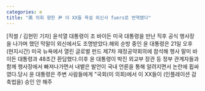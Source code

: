 ```yaml
---
categories: e
title: "美 의회 향한 尹 이 XX들 욕설 외신서 fuers로 번역됐다"
---
```

[직썰 / 김현민 기자] 윤석열 대통령이 조 바이든 미국 대통령을 만난 직후 공식 행사장을 나가며 했던 막말이 외신에서도 조명받았다.해외 순방 중인 윤 대통령은 21일 오후(현지시간) 미국 뉴욕에서 열린 글로벌 펀드 제7차 재정공약회의에 참석해 행사 말미 바이든 대통령과 48초간 환담했다.이후 윤 대통령이 박진 외교부 장관 등 정부 관계자들과 함께 행사장에서 빠져나가면서 내뱉은 발언이 국내 언론을 통해 알려지면서 논란에 휩싸였다.당시 윤 대통령은 주변 사람들에게 "국회(미 의회)에서 이 XX들이 (인플레이션 감축법을) 승인 안 해주